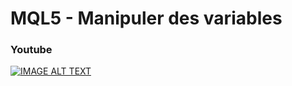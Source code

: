 # MQL5 - Manipuler des variables

### Youtube

[![IMAGE ALT TEXT](http://img.youtube.com/vi/zUUol_LYuSc/0.jpg)](http://www.youtube.com/watch?v=zUUol_LYuSc "MQL5 - Manipuler des variables")
